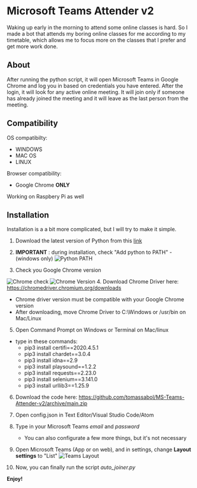 # Microsoft Teams Attender v2

Waking up early in the morning to attend some online classes is hard. So I made a bot that attends my boring online classes for me according to my timetable, which allows me to focus more on the classes that I prefer and get more work done.

## About

After running the python script, it will open Microsoft Teams in Google Chrome and log you in based on credentials you have entered. After the login, it will look for any active online meeting. It will join only if someone has already joined the meeting and it will leave as the last person from the meeting.

## Compatibility
OS compatibilty: 
  - WINDOWS
  - MAC OS
  - LINUX
  
Browser compatibility: 
  - Google Chrome **ONLY**
  
Working on Raspbery Pi as well

## Installation
Installation is a a bit more complicated, but I will try to make it simple.

1. Download the latest version of Python from this [link](https://www.python.org/downloads/)
2. **IMPORTANT** : during installation, check "Add python to PATH" - (windows only)
![Python PATH](https://datatofish.com/wp-content/uploads/2018/10/0001_add_Python_to_Path.png)

3. Check you Google Chrome version

![Chrome check](https://ctrlv.link/shots/2021/01/27/IkyG.png)
![Chrome Version](https://fdn.gsmarena.com/imgroot/news/21/01/chrome-88/-1220x526/gsmarena_000.jpg)
4. Download Chrome Driver here: https://chromedriver.chromium.org/downloads
   - Chrome driver version must be compatible with your Google Chrome version
   - After downloading, move Chrome Driver to C:\Windows or /usr/bin on Mac/Linux

5. Open Command Prompt on Windows or Terminal on Mac/linux
  - type in these commands:
    - pip3 install certifi==2020.4.5.1
    - pip3 install chardet==3.0.4
    - pip3 install idna==2.9
    - pip3 install playsound==1.2.2
    - pip3 install requests==2.23.0
    - pip3 install selenium==3.141.0
    - pip3 install urllib3==1.25.9
    
6. Download the code here: https://github.com/tomassabol/MS-Teams-Attender-v2/archive/main.zip
7. Open config.json in Text Editor/Visual Studio Code/Atom
8. Type in your Microsoft Teams *email* and *password*
   - You can also configurate a few more things, but it's not necessary

9. Open Microsoft Teams (App or on web), and in settings, change **Layout settings** to "List"
![Teams Layout](https://support.content.office.net/en-us/media/6d1215fa-f8a3-4a03-930e-20c0c1bc84b2.png)
10. Now, you can finally run the script *auto_joiner.py*

**Enjoy!**
